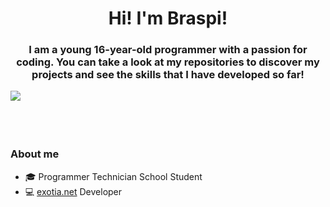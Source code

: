 <h1 align="center">Hi! I'm Braspi!</h1>

<h3 align="center">I am a young 16-year-old programmer with a passion for coding. You can take a look at my repositories to discover my projects and see the skills that I have developed so far!</h3>
  <p align="center">
    <img align="left" src="https://github-readme-stats.vercel.app/api?username=braspi&show_icons=true&theme=transparent&text_color=fff&title_color=4fa943&icon_color=9ec52f&hide_title=true&hide_border=true&hide=stars,contribs&count_private=true"
    <img align="right" src="https://github-readme-stats.vercel.app/api/wakatime?username=braspi&langs_count=10&theme=transparent&text_color=fff&title_color=4fa943&hide_border=true&layout=compact&custom_title=Last%207%20days...&range=last_7_days"
  </p>
    
<br><br><br><br>

<h3> About me</h3>
<ul>
  <li>
    🎓 Programmer Technician School Student
  </li>
  <li>
    💻 <a href="https://exotia.net/" target="_blank">exotia.net</a> Developer
  </li>
</ul>
